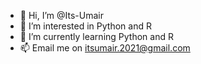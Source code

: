 - 👋 Hi, I’m @Its-Umair
- 👀 I’m interested in Python and R
- 🌱 I’m currently learning Python and R
- 📫 Email me on itsumair.2021@gmail.com

<!---
Its-Umair/Its-Umair is a ✨ special ✨ repository because its `README.md` (this file) appears on your GitHub profile.
You can click the Preview link to take a look at your changes.
--->
